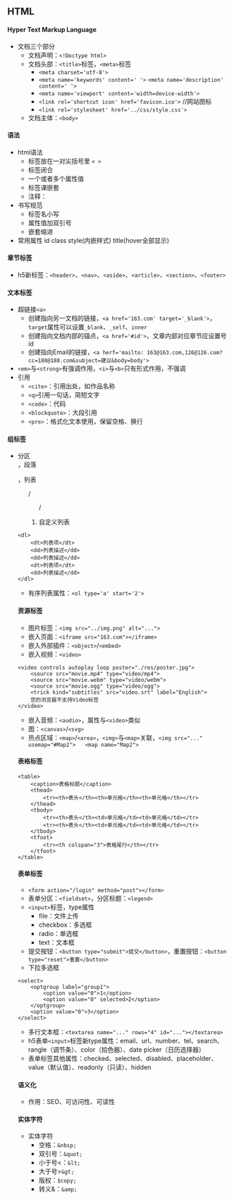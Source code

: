 ## HTML

#### Hyper Text Markup Language
* 文档三个部分
	* 文档声明：`<!Doctype html>`
	* 文档头部：`<title>`标签，`<meta>`标签
		* `<meta charset='utf-8'>`
		* `<meta name='keywords' content=' '>`	`<meta name='description' content=' '>`
		* `<meta name='viewport' content='width=device-width'>`
		* `<link rel='shortcut icon' href='favicon.ico'>`	//网站图标
		* `<link rel='stylesheet' href='../css/style.css'>`
	* 文档主体：`<body>`

#### 语法
* html语法
	* 标签放在一对尖括号里	`< >`
	* 标签闭合
	* 一个或者多个属性值
	* 标签课嵌套
	* 注释：<!-- -->
* 书写规范
	* 标签名小写
	* 属性值加双引号
	* 嵌套缩进
* 常用属性 id class style(内嵌样式) title(hover全部显示)

#### 章节标签
* h5新标签：`<header>`、`<nav>`、`<aside>`、`<article>`、`<section>`、`<footer>`

#### 文本标签
* 超链接`<a>`
	* 创建指向另一文档的链接，`<a href='163.com' target='_blank'>`，`target`属性可以设置`_blank`、`_self`、`inner`
	* 创建指向文档内部的锚点，`<a href='#id'>`，文章内部对应章节应设置号id
	* 创建指向Email的链接，`<a herf='mailto: 163@163.com,126@126.com?cc=188@188.com&subject=建议&body=body'>`
* `<em>`与`<strong>`有强调作用，`<i>`与`<b>`只有形式作用，不强调
* 引用
	* `<cite>`：引用出处，如作品名称
	* `<q>`引用一句话，简短文字
	* `<code>`：代码
	* `<blockquote>`：大段引用
	* `<pre>`：格式化文本使用，保留空格、换行

#### 组标签
* 分区<div>，段落<p>，列表<ul>/<ol>/<dl>
* 自定义列表
```
<dl>
	<dt>列表项</dt>
	<dd>列表描述</dd>
	<dd>列表描述</dd>
	<dt>列表项</dt>
	<dd>列表描述</dd>
</dl>
```
* 有序列表属性：`<ol type='a' start='2'>`

#### 资源标签
* 图片标签：`<img src="../img.png" alt="...">`
* 嵌入页面：`<iframe src="163.com"></iframe>`
* 嵌入外部插件：`<object>`/`<embed>`
* 嵌入视频：`<video>`
```
<video controls autoplay loop poster="./res/poster.jpg">
	<source src="movie.mp4" type="video/mp4">
	<source src="movie.webm" type="video/webm">
	<source src="movie.ogg" type="video/ogg">
	<trick kind="subtitles" src="video.srt" label="English">
	您的浏览器不支持Video标签
</video>
```
* 嵌入音频：`<audio>`，属性与`<video>`类似
* 图：`<canvas>`/`<svg>`
* 热点区域：`<map>`/`<area>`，`<img>`与`<map>`关联，`<img src="..." usemap="#Map2">	<map name="Map2">`

#### 表格标签
```
<table>
	<caption>表格标题</caption>
	<thead>
		<tr><th>表头</th><th>单元格</th><th>单元格</th></tr>
	</thead>
	<tbody>
		<tr><th>表头</th><td>单元格</td><td>单元格</td></tr>
		<tr><th>表头</th><td>单元格</td><td>单元格</td></tr>
	</tbody>
	<tfoot>
		<tr><th colspan="3">表格尾行</th></tr>
	</tfoot>
</table>
```

#### 表单标签
* `<form action="/login" method="post"></form>`
* 表单分区：`<fieldset>`，分区标题：`<legend>`
* `<input>`标签，type属性
	* file：文件上传
	* checkbox：多选框
	* radio：单选框
	* text：文本框
* 提交按钮：`<button type="submit">提交</button>`，重置按钮：`<button type="reset">重置</button>`
* 下拉多选框
```
<select>
	<optgroup label="group1">
		<option value="0">1</option>
		<option value="0" selected>2</option>
	</optgroup>
	<option value="0">3</option>
</select>
```
* 多行文本框：`<textarea name="..." rows="4" id="..."></textarea>`
* h5表单`<input>`标签新type属性：email、url、number、tel、search、rangle（调节条）、color（拾色器）、date picker（日历选择器）
* 表单标签其他属性：checked、selected、disabled、placeholder、value（默认值）、readonly（只读）、hidden

#### 语义化
* 作用：SEO、可访问性、可读性

#### 实体字符
* 实体字符
	* 空格：`&nbsp;`
	* 双引号：`&quot;`
	* 小于号<：`&lt;`
	* 大于号>`&gt;`
	* 版权：`$copy;`
	* 转义&：`&amp;`